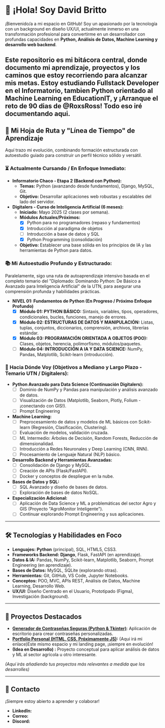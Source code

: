 # 👋 ¡Hola! Soy David Britto
¡Bienvenido/a a mi espacio en GitHub! Soy un apasionado por la tecnología con un background en diseño UX/UI, actualmente inmerso en una transformación profesional para convertirme en un desarrollador con profundas capacidades en **Python, Análisis de Datos, Machine Learning y desarrollo web backend**.

Este repositorio es mi bitácora central, donde documento mi aprendizaje, proyectos y los caminos que estoy recorriendo para alcanzar mis metas.
Estoy estudiando Fullstack Developer en el Informatorio, tambien Python orientado al Machine Learning en EducationIT, y ¡Arranque el reto de 90 dias de @RoxsRoss!
Todo eso iré documentando aqui.
---

## 🎯 Mi Hoja de Ruta y "Línea de Tiempo" de Aprendizaje

Aquí trazo mi evolución, combinando formación estructurada con autoestudio guiado para construir un perfil técnico sólido y versátil.

### ⏳ **Actualmente Cursando / En Enfoque Inmediato:**

* **Informatorio Chaco - Etapa 2 (Backend con Python):**
    * **Temas:** Python (avanzando desde fundamentos), Django, MySQL, Git.
    * **Objetivo:** Desarrollar aplicaciones web robustas y escalables del lado del servidor.
* **Digitalers - Curso de Inteligencia Artificial (6 meses):**
    * **Iniciado:** Mayo 2025 (2 clases por semana).
    * **Módulos Actuales/Próximos:**
        * [X] Python para no programadores (repaso y fundamentos)
        * [X] Introducción al paradigma de objetos
        * [ ] Introducción a base de datos y SQL
        * [X] Python Programming (consolidación)
    * **Objetivo:** Establecer una base sólida en los principios de IA y las herramientas de Python para datos.

### 📚 **Mi Autoestudio Profundo y Estructurado:**

Paralelamente, sigo una ruta de autoaprendizaje intensivo basada en el completo temario del "Diplomado: Dominando Python: De Básico a Avanzado para Inteligencia Artificial" de la UTN, para asegurar una comprensión profunda y habilidades prácticas.

* **NIVEL 01: Fundamentos de Python (En Progreso / Próximo Enfoque Profundo)**
    * [X] **Módulo 01: PYTHON BÁSICO:** Sintaxis, variables, tipos, operadores, condicionales, bucles, funciones, manejo de errores.
    * [X] **Módulo 02: ESTRUCTURAS DE DATOS Y MANIPULACIÓN:** Listas, tuplas, conjuntos, diccionarios, comprensión, archivos, librerías estándar.
    * [X] **Módulo 03: PROGRAMACIÓN ORIENTADA A OBJETOS (POO):** Clases, objetos, herencia, polimorfismo, módulos/paquetes.
    * [ ] **Módulo 04: INTRODUCCIÓN A IA Y DATA SCIENCE:** NumPy, Pandas, Matplotlib, Scikit-learn (introducción).

### 🚀 **Hacia Dónde Voy (Objetivos a Mediano y Largo Plazo - Temario UTN / Digitalers):**

* **Python Avanzado para Data Science (Continuación Digitalers):**
    * [ ] Dominio de NumPy y Pandas para manipulación y análisis avanzado de datos.
    * [ ] Visualización de Datos (Matplotlib, Seaborn, Plotly, Folium - ¡conectando con GIS!).
    * [ ] Prompt Engineering
* **Machine Learning:**
    * [ ] Preprocesamiento de datos y modelos de ML básicos con Scikit-learn (Regresión, Clasificación, Clustering).
    * [ ] Evaluación de modelos, validación cruzada.
    * [ ] ML Intermedio: Árboles de Decisión, Random Forests, Reducción de dimensionalidad.
    * [ ] Introducción a Redes Neuronales y Deep Learning (CNN, RNN).
    * [ ] Procesamiento de Lenguaje Natural (NLP) básico.
* **Desarrollo Backend y Herramientas Avanzadas:**
    * [ ] Consolidación de Django y MySQL.
    * [ ] Creación de APIs (Flask/FastAPI).
    * [ ] Docker y conceptos de despliegue en la nube.
* **Bases de Datos y SQL:**
    * [ ] SQL Avanzado y diseño de bases de datos.
    * [ ] Exploración de bases de datos NoSQL.
* **Especialización Adicional:**
    * [ ] Aplicación de Data Science y ML a problemáticas del sector Agro y GIS (Proyecto "AgroMonitor Inteligente").
    * [ ] Continuar explorando Prompt Engineering y sus aplicaciones.

---

## 🛠️ Tecnologías y Habilidades en Foco

* **Lenguajes:** **Python** (principal), SQL, HTML5, CSS3.
* **Frameworks Backend:** **Django**, Flask, FastAPI (en aprendizaje).
* **Datos & IA:** Pandas, NumPy, Scikit-learn, Matplotlib, Seaborn, Prompt Engineering (en aprendizaje).
* **Bases de Datos:** MySQL, SQLite (explorando otras).
* **Herramientas:** Git, GitHub, VS Code, Jupyter Notebooks.
* **Conceptos:** POO, MVC, APIs REST, Análisis de Datos, Machine Learning, Desarrollo Web.
* **UX/UI:** Diseño Centrado en el Usuario, Prototipado (Figma), Investigación (background).

---

## 📂 Proyectos Destacados

* **[Generador de Contraseñas Seguras (Python & Tkinter)](https://github.com/informatorio-com/6-Error_404_Ptkinter/tree/main)**: Aplicación de escritorio para crear contraseñas personalizadas.
* **[Portfolio Personal (HTML, CSS, Próximamente JS)](./):** (Aqui irá mi enlace)Este mismo espacio y mi landing page, ¡siempre en evolución!
* **(Idea en Desarrollo) :** Proyecto conceptual para aplicar análisis de datos y ML al sector agrícola u otro interesante.

*(Aquí irás añadiendo tus proyectos más relevantes a medida que los desarrolles)*

---

## 💬 Contacto

¡Siempre estoy abierto a aprender y colaborar!

* **LinkedIn:** 
* **Correo:** 
* **Discord:**